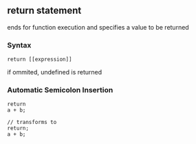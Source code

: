 ## return statement

ends for function execution and
specifies a value to be returned

### Syntax

```
return [[expression]]
```

if ommited, undefined is returned

### Automatic Semicolon Insertion

```
return
a + b;

// transforms to 
return;
a + b;
```

